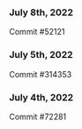 ### July 8th, 2022

Commit #52121

### July 5th, 2022

Commit #314353


### July 4th, 2022

Commit #72281
